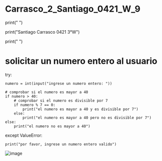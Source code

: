 # Carrasco_2_Santiago_0421_W_9

print(" ")

print("Santiago Carrasco 0421 3°W")

print(" ")

# solicitar un numero entero al usuario

try:

    numero = int(input("ingrese un numero entero: "))
    
    # comprobar si el numero es mayor a 40
    if numero > 40:
        # comprobar si el numero es divisible por 7
        if numero % 7 == 0:
            print("el numero es mayor a 40 y es divisible por 7")
        else:
            print("el numero es mayor a 40 pero no es divisible por 7")
    else:
        print("el numero no es mayor a 40")


except ValueError:

    print("por favor, ingrese un numero entero valido")

![image](https://github.com/user-attachments/assets/80a83936-48f5-4520-b67d-f5cf12a1f767)

